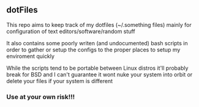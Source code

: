 dotFiles
------

This repo aims to keep track of my dotfiles (~/.something files) mainly for configuration of text editors/software/random stuff

It also contains some poorly writen (and undocumented) bash scripts in order to gather or setup the configs to the proper places to setup my enviroment quickly

While the scripts tend to be portable between Linux distros it'll probably break for BSD and I can't guarantee it wont nuke your system into orbit or delete your files if your system is different

### Use at your own risk!!!

